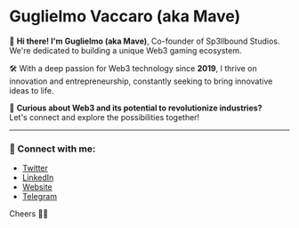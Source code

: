 # Guglielmo Vaccaro (aka Mave)

🌟 **Hi there! I'm Guglielmo (aka Mave)**, Co-founder of Sp3llbound Studios.  
We're dedicated to building a unique Web3 gaming ecosystem.

🛠️ With a deep passion for Web3 technology since **2019**, I thrive on innovation and entrepreneurship, constantly seeking to bring innovative ideas to life.

👋 **Curious about Web3 and its potential to revolutionize industries?**  
Let's connect and explore the possibilities together!

---

### 🔗 Connect with me:
- [Twitter](https://twitter.com/tuoprofilotwitter)
- [LinkedIn](https://linkedin.com/in/tuoprofilolinkedin)
- [Website](https://tuosito.com)
- [Telegram](https://t.me/tuoprofilotelegram)

Cheers 🧙‍♂️  
